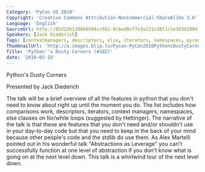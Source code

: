 ```yaml
---
Category: 'PyCon US 2010'
Copyright: 'Creative Commons Attribution-NonCommercial-ShareAlike 3.0'
Language: 'English'
SourceUrl: http://05d2db1380b6504cc981-8cbed8cf7e3a131cd8f1c3e383d10041.r93.cf2.rackcdn.com/pycon-us-2010/351_python-s-dusty-corners-182.m4v
Speakers: [Jack Diederich]
Tags: [contextmanagers, descripters, else, iterators, namespaces, pycon, pycon2010]
ThumbnailUrl: 'http://a.images.blip.tv/Pycon-PyCon2010PythonsDustyCorners182155.png'
Title: 'Python''s Dusty Corners (#182)'
date: '2010-02-19'
---
```

Python's Dusty Corners

  
Presented by Jack Diederich

  
The talk will be a brief overview of all the features in python that you don't
need to know about right up until the moment you do. The list includes how
comparisons work, descriptors, iterators, context managers, namespaces, else
clauses on for/while loops (suggested by Hettinger). The narrative of the talk
is that these are features that you don't need and/or shouldn't use in your
day-to-day code but that you need to keep in the back of your mind because
other people's code and the stdlib do use them. As Alex Martelli pointed out
in his wonderful talk "Abstractions as Leverage" you can't successfully
function at one level of abstraction if you don't know what is going on at the
next level down. This talk is a whirlwind tour of the next level down.

